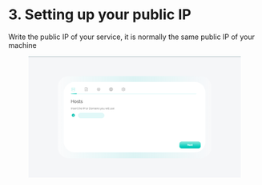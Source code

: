 # 3. Setting up your public IP

Write the public IP of your service, it is normally the same public IP of your machine

<figure><img src="../../.gitbook/assets/image (4).png" alt=""><figcaption></figcaption></figure>

